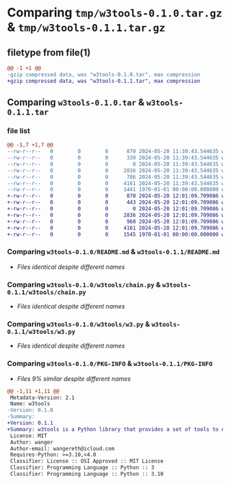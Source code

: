 # Comparing `tmp/w3tools-0.1.0.tar.gz` & `tmp/w3tools-0.1.1.tar.gz`

## filetype from file(1)

```diff
@@ -1 +1 @@
-gzip compressed data, was "w3tools-0.1.0.tar", max compression
+gzip compressed data, was "w3tools-0.1.1.tar", max compression
```

## Comparing `w3tools-0.1.0.tar` & `w3tools-0.1.1.tar`

### file list

```diff
@@ -1,7 +1,7 @@
--rw-r--r--   0        0        0      870 2024-05-20 11:39:43.544635 w3tools-0.1.0/README.md
--rw-r--r--   0        0        0      339 2024-05-20 11:39:43.544635 w3tools-0.1.0/pyproject.toml
--rw-r--r--   0        0        0        0 2024-05-20 11:39:43.544635 w3tools-0.1.0/w3tools/__init__.py
--rw-r--r--   0        0        0     2836 2024-05-20 11:39:43.544635 w3tools-0.1.0/w3tools/chain.py
--rw-r--r--   0        0        0      786 2024-05-20 11:39:43.544635 w3tools-0.1.0/w3tools/rpc.py
--rw-r--r--   0        0        0     4161 2024-05-20 11:39:43.544635 w3tools-0.1.0/w3tools/w3.py
--rw-r--r--   0        0        0     1441 1970-01-01 00:00:00.000000 w3tools-0.1.0/PKG-INFO
+-rw-r--r--   0        0        0      870 2024-05-20 12:01:09.709086 w3tools-0.1.1/README.md
+-rw-r--r--   0        0        0      443 2024-05-20 12:01:09.709086 w3tools-0.1.1/pyproject.toml
+-rw-r--r--   0        0        0        0 2024-05-20 12:01:09.709086 w3tools-0.1.1/w3tools/__init__.py
+-rw-r--r--   0        0        0     2836 2024-05-20 12:01:09.709086 w3tools-0.1.1/w3tools/chain.py
+-rw-r--r--   0        0        0      960 2024-05-20 12:01:09.709086 w3tools-0.1.1/w3tools/rpc.py
+-rw-r--r--   0        0        0     4161 2024-05-20 12:01:09.709086 w3tools-0.1.1/w3tools/w3.py
+-rw-r--r--   0        0        0     1545 1970-01-01 00:00:00.000000 w3tools-0.1.1/PKG-INFO
```

### Comparing `w3tools-0.1.0/README.md` & `w3tools-0.1.1/README.md`

 * *Files identical despite different names*

### Comparing `w3tools-0.1.0/w3tools/chain.py` & `w3tools-0.1.1/w3tools/chain.py`

 * *Files identical despite different names*

### Comparing `w3tools-0.1.0/w3tools/w3.py` & `w3tools-0.1.1/w3tools/w3.py`

 * *Files identical despite different names*

### Comparing `w3tools-0.1.0/PKG-INFO` & `w3tools-0.1.1/PKG-INFO`

 * *Files 9% similar despite different names*

```diff
@@ -1,11 +1,11 @@
 Metadata-Version: 2.1
 Name: w3tools
-Version: 0.1.0
-Summary: 
+Version: 0.1.1
+Summary: w3tools is a Python library that provides a set of tools to enhance the development of Web3 applications
 License: MIT
 Author: wanger
 Author-email: wangereth@icloud.com
 Requires-Python: >=3.10,<4.0
 Classifier: License :: OSI Approved :: MIT License
 Classifier: Programming Language :: Python :: 3
 Classifier: Programming Language :: Python :: 3.10
```

